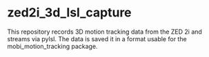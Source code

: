 # zed2i_3d_lsl_capture
This repository records 3D motion tracking data from the ZED 2i and streams via pylsl. The data is saved it in a format usable for the mobi_motion_tracking package.
